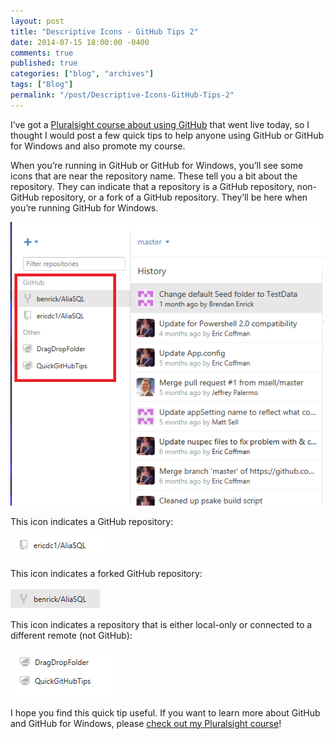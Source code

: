 ```yaml
---
layout: post
title: "Descriptive Icons - GitHub Tips 2"
date: 2014-07-15 18:00:00 -0400
comments: true
published: true
categories: ["blog", "archives"]
tags: ["Blog"]
permalink: "/post/Descriptive-Icons-GitHub-Tips-2"
---
```

<!-- more -->



<p>I’ve got a <a href="http://pluralsight.com/training/Courses/TableOfContents/github-windows-developers" target="_blank">Pluralsight course about using GitHub</a> that went live today, so I thought I would post a few quick tips to help anyone using GitHub or GitHub for Windows and also promote my course.</p> <p>When you’re running in GitHub or GitHub for Windows, you’ll see some icons that are near the repository name. These tell you a bit about the repository. They can indicate that a repository is a GitHub repository, non-GitHub repository, or a fork of a GitHub repository. They’ll be here when you’re running GitHub for Windows.</p> <p><a href="/images/files/HighlightGitHubIcons.png"><img title="HighlightGitHubIcons" style="border-left-width: 0px; max-width: 100%; border-right-width: 0px; border-bottom-width: 0px; display: inline; border-top-width: 0px" border="0" alt="HighlightGitHubIcons" src="/images/files/HighlightGitHubIcons_thumb.png"></a> </p> <p>This icon indicates a GitHub repository:</p> <p><a href="/images/files/GitHubIcon.png"><img title="GitHubIcon" style="border-left-width: 0px; border-right-width: 0px; border-bottom-width: 0px; display: inline; border-top-width: 0px" border="0" alt="GitHubIcon" src="/images/files/GitHubIcon_thumb.png"></a> </p> <p>This icon indicates a forked GitHub repository:</p> <p><a href="/images/files/ForkedIcon.png"><img title="ForkedIcon" style="border-left-width: 0px; border-right-width: 0px; border-bottom-width: 0px; display: inline; border-top-width: 0px" border="0" alt="ForkedIcon" src="/images/files/ForkedIcon_thumb.png"></a> </p> <p>This icon indicates a repository that is either local-only or connected to a different remote (not GitHub):</p> <p><a href="/images/files/LocalOrOtherRemoteIcon.png"><img title="LocalOrOtherRemoteIcon" style="border-left-width: 0px; border-right-width: 0px; border-bottom-width: 0px; display: inline; border-top-width: 0px" border="0" alt="LocalOrOtherRemoteIcon" src="/images/files/LocalOrOtherRemoteIcon_thumb.png"></a> </p> <p>I hope you find this quick tip useful. If you want to learn more about GitHub and GitHub for Windows, please <a href="http://pluralsight.com/training/Courses/TableOfContents/github-windows-developers" target="_blank">check out my Pluralsight course</a>!</p>
